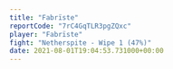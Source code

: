 ```yaml
---
title: "Fabrïste"
reportCode: "7rC4GqTLR3pgZQxc"
player: "Fabrïste"
fight: "Netherspite - Wipe 1 (47%)"
date: 2021-08-01T19:04:53.731000+00:00
---
```


